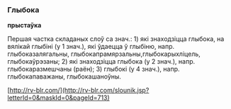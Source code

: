 ### Глыбока
**прыстаўка**

Першая частка складаных слоў са знач.: 1) які знаходзіцца глыбока, на вялікай глыбіні (у 1 знач.), які ўдаецца ў глыбіню, напр. глыбоказалягальны, глыбокапрамярзальны,глыбокарыхліцель, глыбокаўрэзаны; 2) які знаходзіцца глыбока (у 2 знач.), напр. глыбокаразмешчаны (раён); 3) глыбокі (у 4 знач.), напр. глыбокапаважаны, глыбокашаноўны.

<a rel="author">[http://rv-blr.com/](http://rv-blr.com/slounik.jsp?letterId=0&maskId=0&pageId=713)</a>
